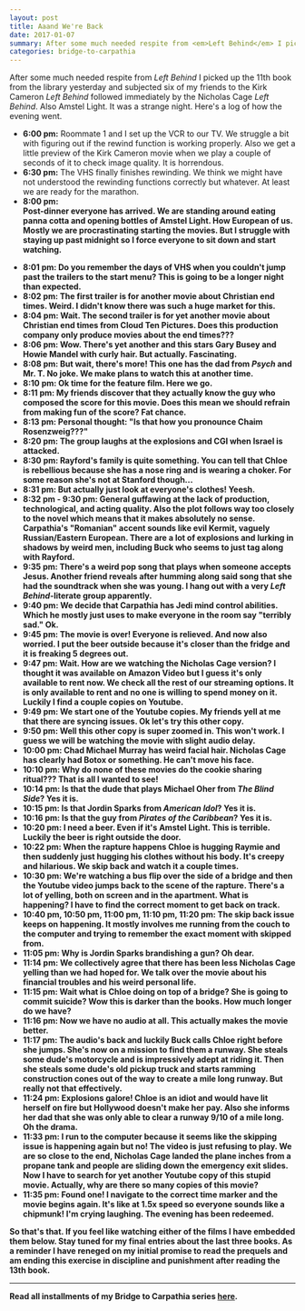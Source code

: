 ```yaml
---
layout: post
title: Aaand We're Back
date: 2017-01-07
summary: After some much needed respite from <em>Left Behind</em> I picked up the 11th book from the library yesterday and subjected six of my friends to the Kirk Cameron <em>Left Behind</em> followed immediately by the Nicholas Cage <em>Left Behind</em>. Also Amstel Light. It was a strange night...
categories: bridge-to-carpathia
---
```

After some much needed respite from <em>Left Behind</em> I picked up the 11th book from the library yesterday and subjected six of my friends to the Kirk Cameron <em>Left Behind</em> followed immediately by the Nicholas Cage <em>Left Behind</em>. Also Amstel Light. It was a strange night. Here's a log of how the evening went.

<ul>
<li><b>6:00 pm:</b> Roommate 1 and I set up the VCR to our TV. We struggle a bit with figuring out if the rewind function is working properly. Also we get a little preview of the Kirk Cameron movie when we play a couple of seconds of it to check image quality. It is horrendous.</li>
<li><b>6:30 pm:</b> The VHS finally finishes rewinding. We think we might have not understood the rewinding functions correctly but whatever. At least we are ready for the marathon.</li>
<li><b>8:00 pm:</li> Post-dinner everyone has arrived. We are standing around eating panna cotta and opening bottles of Amstel Light. How European of us. Mostly we are procrastinating starting the movies. But I struggle with staying up past midnight so I force everyone to sit down and start watching.</p>
<li><b>8:01 pm:</b> Do you remember the days of VHS when you couldn't jump past the trailers to the start menu? This is going to be a longer night than expected.</li>
<li><b>8:02 pm:</b> The first trailer is for another movie about Christian end times. Weird. I didn't know there was such a huge market for this.</li>
<li><b>8:04 pm:</b> Wait. The second trailer is for yet another movie about Christian end times from Cloud Ten Pictures. Does this production company only produce movies about the end times???</li>
<li><b>8:06 pm:</b> Wow. There's yet another and this stars Gary Busey and Howie Mandel with curly hair. But actually. Fascinating.</li>
<li><b>8:08 pm:</b> But wait, there's more! This one has the dad from <em>Psych</em> and Mr. T. No joke. We make plans to watch this at another time.</li>
<li><b>8:10 pm:</b> Ok time for the feature film. Here we go.</li>
<li><b>8:11 pm:</b> My friends discover that they actually know the guy who composed the score for this movie. Does this mean we should refrain from making fun of the score? Fat chance.
<li><b>8:13 pm:</b> Personal thought: "Is that how you pronounce Chaim Rosenzweig???"</li>
<li><b>8:20 pm:</b> The group laughs at the explosions and CGI when Israel is attacked.</li>
<li><b>8:30 pm:</b> Rayford's family is quite something. You can tell that Chloe is rebellious because she has a nose ring and is wearing a choker. For some reason she's not at Stanford though...</li>
<li><b>8:31 pm:</b> But actually just look at everyone's clothes! Yeesh.</li>
<li><b>8:32 pm - 9:30 pm:</b> General guffawing at the lack of production, technological, and acting quality. Also the plot follows way too closely to the novel which means that it makes absolutely no sense. Carpathia's "Romanian" accent sounds like evil Kermit, vaguely Russian/Eastern European. There are a lot of explosions and lurking in shadows by weird men, including Buck who seems to just tag along with Rayford. </li>
<li><b>9:35 pm:</b> There's a weird pop song that plays when someone accepts Jesus. Another friend reveals after humming along said song that she had the soundtrack when she was young. I hang out with a very <em>Left Behind</em>-literate group apparently.</li>
<li><b>9:40 pm:</b> We decide that Carpathia has Jedi mind control abilities. Which he mostly just uses to make everyone in the room say "terribly sad." Ok.</li>
<li><b>9:45 pm:</b> The movie is over! Everyone is relieved. And now also worried. I put the beer outside because it's closer than the fridge and it is freaking 5 degrees out.</li>
<li><b>9:47 pm:</b> Wait. How are we watching the Nicholas Cage version? I thought it was available on Amazon Video but I guess it's only available to rent now. We check all the rest of our streaming options. It is only available to rent and no one is willing to spend money on it. Luckily I find a couple copies on Youtube.</li>
<li><b>9:49 pm:</b> We start one of the Youtube copies. My friends yell at me that there are syncing issues. Ok let's try this other copy.</li>
<li><b>9:50 pm:</b> Well this other copy is super zoomed in. This won't work. I guess we will be watching the movie with slight audio delay.</li>
<li><b>10:00 pm:</b> Chad Michael Murray has weird facial hair. Nicholas Cage has clearly had Botox or something. He can't move his face.</li>
<li><b>10:10 pm:</b> Why do none of these movies do the cookie sharing ritual??? That is all I wanted to see!</li>
<li><b>10:14 pm:</b> Is that the dude that plays Michael Oher from <em>The Blind Side</em>? Yes it is.</li>
<li><b>10:15 pm:</b> Is that Jordin Sparks from <em>American Idol</em>? Yes it is.</li>
<li><b>10:16 pm:</b> Is that the guy from <em>Pirates of the Caribbean</em>? Yes it is.</li>
<li><b>10:20 pm:</b> I need a beer. Even if it's Amstel Light. This is terrible. Luckily the beer is right outside the door.</li>
<li><b>10:22 pm:</b> When the rapture happens Chloe is hugging Raymie and then suddenly just hugging his clothes without his body. It's creepy and hilarious. We skip back and watch it a couple times.</li>
<li><b>10:30 pm:</b> We're watching a bus flip over the side of a bridge and then the Youtube video jumps back to the scene of the rapture. There's a lot of yelling, both on screen and in the apartment. What is happening? I have to find the correct moment to get back on track.</li>
<li><b>10:40 pm, 10:50 pm, 11:00 pm, 11:10 pm, 11:20 pm:</b> The skip back issue keeps on happening. It mostly involves me running from the couch to the computer and trying to remember the exact moment with skipped from.</li>
<li><b>11:05 pm:</b> Why is Jordin Sparks brandishing a gun? Oh dear.</li>
<li><b>11:14 pm:</b> We collectively agree that there has been less Nicholas Cage yelling than we had hoped for. We talk over the movie about his financial troubles and his weird personal life.</li>
<li><b>11:15 pm:</b> Wait what is Chloe doing on top of a bridge? She is going to commit suicide? Wow this is darker than the books. How much longer do we have?</li>
<li><b>11:16 pm:</b> Now we have no audio at all. This actually makes the movie better.</li>
<li><b>11:17 pm:</b> The audio's back and luckily Buck calls Chloe right before she jumps. She's now on a mission to find them a runway. She steals some dude's motorcycle and is impressively adept at riding it. Then she steals some dude's old pickup truck and starts ramming construction cones out of the way to create a mile long runway. But really not that effectively.</li>
<li><b>11:24 pm:</b> Explosions galore! Chloe is an idiot and would have lit herself on fire but Hollywood doesn't make her pay. Also she informs her dad that she was only able to clear a runway 9/10 of a mile long. Oh the drama.</li>
<li><b>11:33 pm:</b> I run to the computer because it seems like the skipping issue is happening again but no! The video is just refusing to play. We are so close to the end, Nicholas Cage landed the plane inches from a propane tank and people are sliding down the emergency exit slides. Now I have to search for yet another Youtube copy of this stupid movie. Actually, why are there so many copies of this movie?</li>
<li><b>11:35 pm:</b> Found one! I navigate to the correct time marker and the movie begins again. It's like at 1.5x speed so everyone sounds like a chipmunk! I'm crying laughing. The evening has been redeemed.</li>
</ul>

So that's that. If you feel like watching either of the films I have embedded them below. Stay tuned for my final entries about the last three books. As a reminder I have reneged on my initial promise to read the prequels and am ending this exercise in discipline and punishment after reading the 13th book.
<hr>
Read all installments of my Bridge to Carpathia series <a href="https://hsureads.github.io/category/bridge-to-carpathia/">here</a>.
